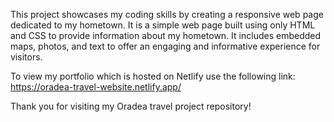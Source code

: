 This project showcases my coding skills by creating a responsive web page dedicated to my hometown. It is a simple web page built using only HTML and CSS to provide information about my hometown. It includes embedded maps, photos, and text to offer an engaging and informative experience for visitors.

To view my portfolio which is hosted on Netlify use the following link: https://oradea-travel-website.netlify.app/

Thank you for visiting my Oradea travel project repository!

